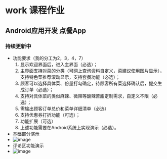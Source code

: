 # work 课程作业
## Android应用开发 点餐App
### 持续更新中

- 功能要求（我的分工为2，3，4，7）
  1. 显示欢迎界面后，进入主界面（必选）；
  2. 主界面支持对菜的分类（可网上查询资料自定义，菜建议使用图片显示），支持特色菜推荐滚动显示，支持套餐功能（必选）；
  3. 顾客可以选择具体菜、份量打勾确定，待顾客所有菜选择确认后，提交生成订单（必选）；
  4. 支持对具体菜的类似麻辣、微辣等酸辣苦甜定制需求，自定义不限（必选）；
  5. 需输出顾客订单总价和菜单详细清单（必选）
  6. 支持优惠券打折功能（可选）；
  7. 功能扩展（可选）
  8. 上述功能需要在Android系统上实现演示（必选）。
- 基础部分演示
- 
    ![image](动画.gif)
- 评论区功能演示
- 
    ![image](评论功能.gif)


   



